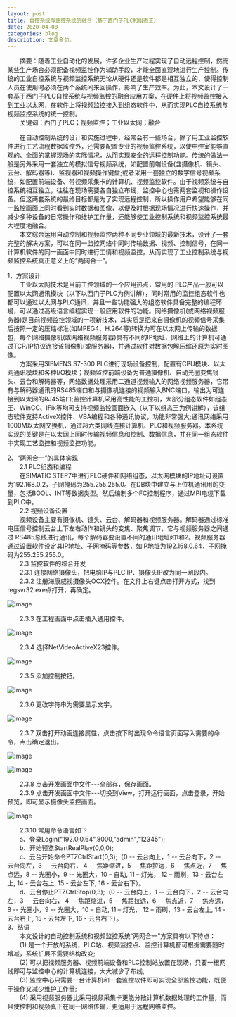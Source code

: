 ```yaml
---
layout: post
title: 自控系统与监控系统的融合（基于西门子PLC和组态王）
date: 2020-04-08
categories: blog
description: 文章金句。
---
```


&emsp;&emsp;摘要：随着工业自动化的发展，许多企业生产过程实现了自动远程控制，然而某些生产场合必须配备视频监控作为辅助手段，才能全面直观地进行生产控制。传统的工业自控系统与视频监控系统无论从硬件还是软件都是相互独立的，使得控制人员在使用时必须在两个系统间来回操作，影响了生产效率。为此，本文设计了一套基于西门子PLC自控系统与视频监控的融合应用方案，在硬件上将视频监控接入到工业以太网，在软件上将视频监控接入到组态软件中，从而实现PLC自控系统与视频监控系统的统一控制。  
&emsp;&emsp;关键词：西门子PLC；视频监控；工业以太网；融合

&emsp;&emsp;在自动控制系统的设计和实施过程中，经常会有一些场合，除了用工业监控软件进行工艺流程数据监控外，还需要配置专业的视频监控系统，以使中控室能够直观的、全面的掌握现场的实际情况，从而实现安全的远程控制功能。传统的做法一般是另外采用一套独立的模拟信号视频系统，如配置前端设备(含摄像机、镜头、云台、解码器等)、监视器和视频操作键盘;或者采用一套独立的数字信号视频系统，如配置前端设备、带视频采集卡的计算机、视频监控软件。由于视频系统与自控系统相互独立，往往在现场需要各自独立布线，监控中心也需两套监视和操作设备。但这两套系统的最终目标都是为了实现远程控制，所以操作用户希望能够在同一监控画面上同时看到实时数据和图像，以便及时根据现场情况进行快速操作，并减少多种设备的日常操作和维护工作量，还能够使工业控制系统和视频监控系统最大程度地融合。  
&emsp;&emsp;本文综合运用自动控制和视频监控两种不同专业领域的最新技术，设计了一套完整的解决方案，可以在同一监控网络中同时传输数据、视频、控制信号，在同一计算机软件的同一画面中同时进行工情和视频监控，从而实现了工业控制系统与视频监控系统真正意义上的“两网合一”。

1、方案设计  
&emsp;&emsp;工业以太网技术是目前工控领域的一个应用热点，常用的 PLC产品一般可以配置以太网通讯模块（以下以西门子PLC为例讲解），同时常用的监控组态软件也都可以通过以太网与PLC通讯，并且一些功能强大的组态软件具备完整的编程环境，可以通过高级语言编程实现一般应用软件的功能。网络摄像机(或网络视频服务器)是目前视频监控领域的一项新技术，其实质是把来自摄像机的视频信号采集后按照一定的压缩标准(如MPEG4、H.264等)转换为可在以太网上传输的数据包，每个网络摄像机(或网络视频服务器)具有不同的IP地址，网络上的计算机可通过TCP/IP协议连接该摄像机(或服务器)，并通过软件对数据包解压缩还原为实时图像。  
&emsp;&emsp;方案采用SIEMENS S7-300 PLC进行现场设备控制，配置有CPU模块、以太网通讯模块和各种I/O模块；视频监控前端设备为普通摄像机、自动光圈变焦镜头、云台和解码器等，网络数据处理采用二通道视频输入的网络视频服务器，它带有与解码器通讯的RS485端口和与摄像机连接的视频输入BNC端口，输出为可连接到以太网的RJ45端口;监控计算机采用高性能的工控机，大部分组态软件如组态王、WinCC、IFix等均可支持视频监控画面嵌入（以下以组态王为例讲解），该组态软件支持ActiveX控件、VBA编程和各种通讯协议，功能非常强大;通讯网络采用1000M以太网交换机，通过超六类网线连接计算机、PLC和视频服务器。本系统实现的关键是在以太网上同时传输视频信息和控制、数据信息，并在同一组态软件中实现工艺监控和视频监控功能。 
   
2、“两网合一”的具体实现  
&emsp;&emsp;2.1 PLC组态和编程  
&emsp;&emsp;在SIMATIC STEP7中进行PLC硬件和网络组态，以太网模块的IP地址可设置为192.168.0.2，子网掩码为255.255.255.0。在DB块中建立与上位机通讯用的变量，包括BOOL、INT等数据类型。然后编制多个FC控制程序，通过MPI电缆下载到PLC中。  
&emsp;&emsp;2.2 视频设备设置  
&emsp;&emsp;视频设备主要有摄像机、镜头、云台、解码器和视频服务器。解码器通过标准电压信号控制云台上下左右动作和镜头的变焦、聚焦调节，它与视频服务器之间通过 RS485总线进行通讯，每个解码器要设置不同的通讯地址如1和2。视频服务器通过设置软件设定其IP地址、子网掩码等参数，如IP地址为192.168.0.64，子网掩码为255.255.255.0。  
&emsp;&emsp;2.3 监控软件的综合开发  
&emsp;&emsp;2.3.1 连接网络摄像头，把电脑IP与PLC IP、摄像头IP改为同一网段内。     
&emsp;&emsp;2.3.2 注册海康威视摄像头OCX控件。在文件上右键点击打开方式，找到regsvr32.exe点打开，再确定。   

![image](https://i.loli.net/2020/04/08/UErdx2KJ6cy1zAn.png)

&emsp;&emsp;2.3.3 在工程画面中点击插入通用控件。

![image](https://i.loli.net/2020/04/08/buqtkSei85raWK9.png)

&emsp;&emsp;2.3.4 选择NetVideoActiveX23控件。

![image](https://i.loli.net/2020/04/08/ReEPasJMYXZbgBq.png)

&emsp;&emsp;2.3.5 添加控制按钮。

![image](https://i.loli.net/2020/04/08/7FdW6mn1MkIicNa.png)

&emsp;&emsp;2.3.6 更改字符串为需要显示文字。

![image](https://i.loli.net/2020/04/08/1QFckjnwLTVDtME.png)

&emsp;&emsp;2.3.7 双击打开动画连接属性，点击按下时出现命令语言页面写入需要的命令，点击确定退出。

![image](https://i.loli.net/2020/04/08/e1BN2MOqmgfFkEp.png)

![image](https://i.loli.net/2020/04/08/G1XuwB3tsYb8KRl.png)

&emsp;&emsp;2.3.8 点击开发画面中文件---全部存，保存画面。  
&emsp;&emsp;2.3.9 点击开发画面中文件---切换到View，打开运行画面，点击登录，开始预览，即可显示摄像头监控画面。

![image](https://i.loli.net/2020/04/08/GwV3fFMnt4zEKNb.png)

&emsp;&emsp;2.3.10 常用命令语言如下  
    &emsp;&emsp;a、登录Login("192.0.0.64",8000,"admin","12345");  
    &emsp;&emsp;b、开始预览StartRealPlay(0,0,0);  
    &emsp;&emsp;c、云台开始命令PTZCtrlStart(0,3);（0 -- 云台向上，1 -- 云台向下，2 -- 云台向左，3 -- 云台向右， 4 -- 焦距缩进，5 -- 焦距拉远，6 -- 焦点近，7 -- 焦点远，8 -- 光圈小，9 -- 光圈大，10 – 自动,  11 – 灯光， 12 – 雨刷，13 - 云台左上, 14 - 云台右上, 15 - 云台左下, 16 - 云台右下）。  
    &emsp;&emsp;d、云台停止PTZCtrlStop(0,3);（0 -- 云台向上，1 -- 云台向下，2 -- 云台向左，3 -- 云台向右， 4 -- 焦距缩进，5 -- 焦距拉远，6 -- 焦点近，7 -- 焦点远，8 -- 光圈小，9 -- 光圈大，10 – 自动,  11 – 灯光， 12 – 雨刷，13 - 云台左上, 14 - 云台右上, 15 - 云台左下, 16 - 云台右下）。  
3、结语  
&emsp;&emsp;本文设计的自动控制系统和视频监控系统“两网合一”方案具有以下特点：  
&emsp;&emsp;(1) 是一个开放的系统，PLC站、视频监控点、监控计算机都可根据需要随时增减，系统扩展不需要结构改变;  
&emsp;&emsp;(2) 可以把视频服务器、视频前端设备和PLC控制站放置在现场，只要一根网线即可与监控中心的计算机连接，大大减少了布线;  
&emsp;&emsp;(3) 监控中心只需要一台计算机和一套监控软件即可实现全部监控功能，既便于操作又减少维护工作量;  
&emsp;&emsp;(4) 采用视频服务器比采用视频采集卡更能分散计算机数据处理的工作量，而且使控制和视频真正在同一网络传输，更适用于远程网络监控。










